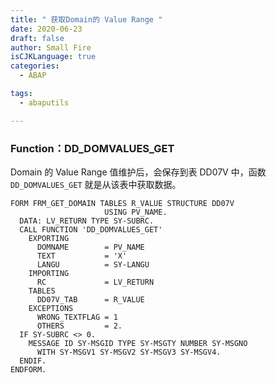 ```yaml
---
title: " 获取Domain的 Value Range "
date: 2020-06-23
draft: false
author: Small Fire
isCJKLanguage: true
categories: 
  - ABAP

tags: 
  - abaputils 

---
```


### Function：DD_DOMVALUES_GET

Domain 的 Value Range 值维护后，会保存到表 DD07V 中，函数 `DD_DOMVALUES_GET` 就是从该表中获取数据。

```ABAP
FORM FRM_GET_DOMAIN TABLES R_VALUE STRUCTURE DD07V
                     USING PV_NAME.
  DATA: LV_RETURN TYPE SY-SUBRC.
  CALL FUNCTION 'DD_DOMVALUES_GET'
    EXPORTING
      DOMNAME        = PV_NAME
      TEXT           = 'X'
      LANGU          = SY-LANGU
    IMPORTING
      RC             = LV_RETURN
    TABLES
      DD07V_TAB      = R_VALUE
    EXCEPTIONS
      WRONG_TEXTFLAG = 1
      OTHERS         = 2.
  IF SY-SUBRC <> 0.
    MESSAGE ID SY-MSGID TYPE SY-MSGTY NUMBER SY-MSGNO 
      WITH SY-MSGV1 SY-MSGV2 SY-MSGV3 SY-MSGV4.
  ENDIF.
ENDFORM.
```